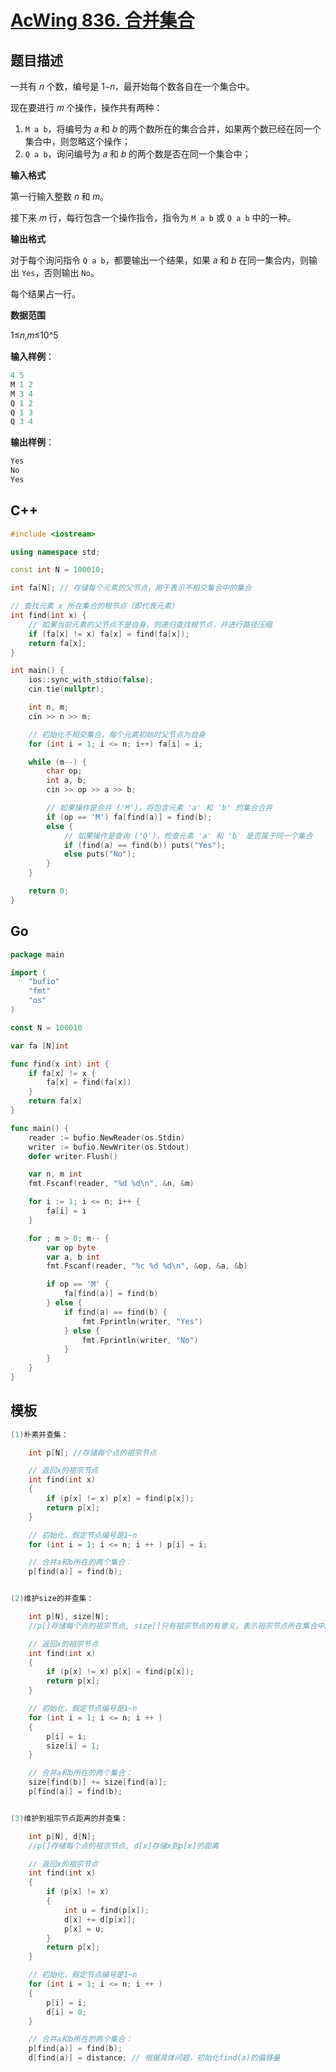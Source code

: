 # [AcWing 836. 合并集合](https://www.acwing.com/problem/content/838/)

## 题目描述

一共有 𝑛 个数，编号是 1∼𝑛，最开始每个数各自在一个集合中。

现在要进行 𝑚 个操作，操作共有两种：

1. `M a b`，将编号为 𝑎 和 𝑏 的两个数所在的集合合并，如果两个数已经在同一个集合中，则忽略这个操作；
2. `Q a b`，询问编号为 𝑎 和 𝑏 的两个数是否在同一个集合中；

**输入格式**

第一行输入整数 𝑛 和 𝑚。

接下来 𝑚 行，每行包含一个操作指令，指令为 `M a b` 或 `Q a b` 中的一种。

**输出格式**

对于每个询问指令 `Q a b`，都要输出一个结果，如果 𝑎 和 𝑏 在同一集合内，则输出 `Yes`，否则输出 `No`。

每个结果占一行。

**数据范围**

1≤𝑛,𝑚≤10^5

**输入样例**：

```cpp
4 5
M 1 2
M 3 4
Q 1 2
Q 1 3
Q 3 4
```

**输出样例**：

```cpp
Yes
No
Yes
```

## C++

```cpp
#include <iostream>

using namespace std;

const int N = 100010;

int fa[N]; // 存储每个元素的父节点，用于表示不相交集合中的集合

// 查找元素 x 所在集合的根节点（即代表元素）
int find(int x) {
    // 如果当前元素的父节点不是自身，则递归查找根节点，并进行路径压缩
    if (fa[x] != x) fa[x] = find(fa[x]);
    return fa[x];
}

int main() {
    ios::sync_with_stdio(false);
    cin.tie(nullptr);

    int n, m;
    cin >> n >> m;

    // 初始化不相交集合，每个元素初始时父节点为自身
    for (int i = 1; i <= n; i++) fa[i] = i;

    while (m--) {
        char op;
        int a, b;
        cin >> op >> a >> b;

        // 如果操作是合并 ('M')，将包含元素 'a' 和 'b' 的集合合并
        if (op == 'M') fa[find(a)] = find(b);
        else {
            // 如果操作是查询 ('Q')，检查元素 'a' 和 'b' 是否属于同一个集合
            if (find(a) == find(b)) puts("Yes");
            else puts("No");
        }
    }

    return 0;
}
```

## Go

```go
package main

import (
	"bufio"
	"fmt"
	"os"
)

const N = 100010

var fa [N]int

func find(x int) int {
	if fa[x] != x {
		fa[x] = find(fa[x])
	}
	return fa[x]
}

func main() {
	reader := bufio.NewReader(os.Stdin)
	writer := bufio.NewWriter(os.Stdout)
	defer writer.Flush()

	var n, m int
	fmt.Fscanf(reader, "%d %d\n", &n, &m)

	for i := 1; i <= n; i++ {
		fa[i] = i
	}

	for ; m > 0; m-- {
		var op byte
		var a, b int
		fmt.Fscanf(reader, "%c %d %d\n", &op, &a, &b)

		if op == 'M' {
			fa[find(a)] = find(b)
		} else {
			if find(a) == find(b) {
				fmt.Fprintln(writer, "Yes")
			} else {
				fmt.Fprintln(writer, "No")
			}
		}
	}
}
```

## 模板

```cpp
(1)朴素并查集：

    int p[N]; //存储每个点的祖宗节点

    // 返回x的祖宗节点
    int find(int x)
    {
        if (p[x] != x) p[x] = find(p[x]);
        return p[x];
    }

    // 初始化，假定节点编号是1~n
    for (int i = 1; i <= n; i ++ ) p[i] = i;

    // 合并a和b所在的两个集合：
    p[find(a)] = find(b);


(2)维护size的并查集：

    int p[N], size[N];
    //p[]存储每个点的祖宗节点, size[]只有祖宗节点的有意义，表示祖宗节点所在集合中的点的数量

    // 返回x的祖宗节点
    int find(int x)
    {
        if (p[x] != x) p[x] = find(p[x]);
        return p[x];
    }

    // 初始化，假定节点编号是1~n
    for (int i = 1; i <= n; i ++ )
    {
        p[i] = i;
        size[i] = 1;
    }

    // 合并a和b所在的两个集合：
    size[find(b)] += size[find(a)];
    p[find(a)] = find(b);


(3)维护到祖宗节点距离的并查集：

    int p[N], d[N];
    //p[]存储每个点的祖宗节点, d[x]存储x到p[x]的距离

    // 返回x的祖宗节点
    int find(int x)
    {
        if (p[x] != x)
        {
            int u = find(p[x]);
            d[x] += d[p[x]];
            p[x] = u;
        }
        return p[x];
    }

    // 初始化，假定节点编号是1~n
    for (int i = 1; i <= n; i ++ )
    {
        p[i] = i;
        d[i] = 0;
    }

    // 合并a和b所在的两个集合：
    p[find(a)] = find(b);
    d[find(a)] = distance; // 根据具体问题，初始化find(a)的偏移量
```

